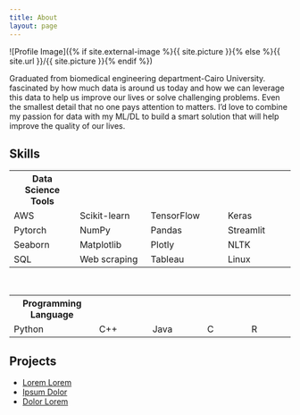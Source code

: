 ```yaml
---
title: About
layout: page
---
```

![Profile Image]({% if site.external-image %}{{ site.picture }}{% else %}{{ site.url }}/{{ site.picture }}{% endif %})

<p>Graduated from biomedical engineering department-Cairo University. fascinated by how much data is around us today and how we can leverage this data to help us improve our lives or solve challenging problems. Even the smallest detail that no one pays attention to matters. 
I’d love to combine my passion for data with my ML/DL to build a smart solution that will help improve the quality of our lives.</p>

<h2>Skills</h2>



<table>
  <tr>
    <th style="width: 290px;">Data Science Tools</th>
    <th style="width: 290px;"></th>
    <th style="width: 290px;"></th>
    <th style="width: 290px;"></th>
  </tr>
  <tr>
    <td>AWS</td>
    <td>Scikit-learn</td>
    <td>TensorFlow</td>
    <td>Keras</td>
  </tr>
  <tr>
    <td>Pytorch</td>
    <td>NumPy</td>
    <td>Pandas</td>
    <td>Streamlit</td>
  </tr>
  <tr>
    <td>Seaborn</td>
    <td>Matplotlib</td>
    <td>Plotly</td>
    <td>NLTK</td>
  </tr>
  <tr>
    <td>SQL</td>
    <td>Web scraping</td>
    <td>Tableau</td>
    <td>Linux</td>
  </tr>
</table>
<br>
<table>
  <tr>
    <th style="width: 250px;">Programming Language</th>
    <th style="width: 250px;"></th>
    <th style="width: 250px;"></th>
    <th style="width: 250px;"></th>
    <th style="width: 250px;"></th>
  </tr>
  <tr>
    <td>Python</td>
    <td>C++</td>
    <td>Java</td>
    <td>C</td>
    <td>R</td>
  </tr>
</table>


<h2>Projects</h2>

<ul>
	<li><a href="https://github.com/">Lorem Lorem</a></li>
	<li><a href="https://github.com/">Ipsum Dolor</a></li>
	<li><a href="https://github.com/">Dolor Lorem</a></li>
</ul>
